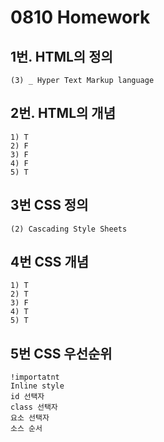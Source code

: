 # 0810 Homework

## 1번. HTML의 정의

```
(3) _ Hyper Text Markup language
```



## 2번. HTML의 개념

```
1) T
2) F
3) F
4) F
5) T
```



## 3번 CSS 정의

```
(2) Cascading Style Sheets
```



## 4번 CSS 개념

```
1) T
2) T
3) F
4) T
5) T
```



## 5번 CSS 우선순위

```
!importatnt
Inline style
id 선택자
class 선택자
요소 선택자
소스 순서
```

